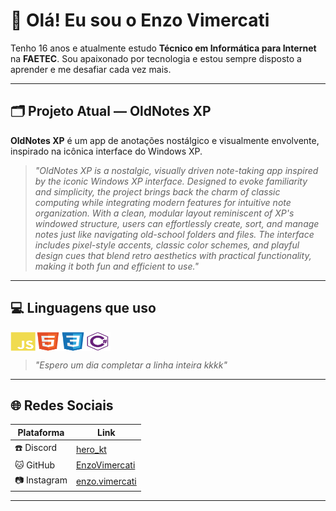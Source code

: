 # 👋 Olá! Eu sou o Enzo Vimercati

Tenho 16 anos e atualmente estudo **Técnico em Informática para Internet** na **FAETEC**. Sou apaixonado por tecnologia e estou sempre disposto a aprender e me desafiar cada vez mais.

---

## 🗂️ Projeto Atual — OldNotes XP

**OldNotes XP** é um app de anotações nostálgico e visualmente envolvente, inspirado na icônica interface do Windows XP.

> _"OldNotes XP is a nostalgic, visually driven note-taking app inspired by the iconic Windows XP interface. Designed to evoke familiarity and simplicity, the project brings back the charm of classic computing while integrating modern features for intuitive note organization. With a clean, modular layout reminiscent of XP's windowed structure, users can effortlessly create, sort, and manage notes just like navigating old-school folders and files. The interface includes pixel-style accents, classic color schemes, and playful design cues that blend retro aesthetics with practical functionality, making it both fun and efficient to use."_

---

## 💻 Linguagens que uso

  <img align="center" alt="HB-Js" height="30" width="40" src="https://raw.githubusercontent.com/devicons/devicon/master/icons/javascript/javascript-plain.svg"><img align="center" alt="HB-HTML" height="30" width="40" src="https://raw.githubusercontent.com/devicons/devicon/master/icons/html5/html5-original.svg"><img align="center" alt="HB-CSS" height="30" width="40" src="https://raw.githubusercontent.com/devicons/devicon/master/icons/css3/css3-original.svg"><img align="center" alt="HB-CSS" height="30" width="40" src=" https://raw.githubusercontent.com/devicons/devicon/ca28c779441053191ff11710fe24a9e6c23690d6/icons/csharp/csharp-line.svg">

> _"Espero um dia completar a linha inteira kkkk"_
---

## 🌐 Redes Sociais

| Plataforma | Link |
|-----------|------|
| ☎️ Discord | [hero_kt](https://discord.com/) |
| 🐱 GitHub | [EnzoVimercati](https://github.com/EnzoVimercati) |
| 📷 Instagram | [enzo.vimercati](https://www.instagram.com/enzo.vimercati/?hl=pt-br) |

---



